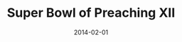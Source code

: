 ---
layout: message
category: message
series: "Super Bowl of Preaching XII"
title: "Super Bowl of Preaching XII"
date: 2014-02-01
message_id: 846
---
